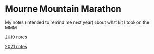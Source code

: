 # Mourne Mountain Marathon

My notes (intended to remind me next year) about what kit I took on the MMM

[2019 notes](2019.md)

[2021 notes](2021.md)
